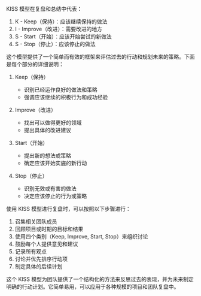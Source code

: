 KISS 模型在复盘和总结中代表：

1. K - Keep（保持）：应该继续保持的做法
2. I - Improve（改进）：需要改进的地方
3. S - Start（开始）：应该开始尝试的新做法
4. S - Stop（停止）：应该停止的做法

这个模型提供了一个简单而有效的框架来评估过去的行动和规划未来的策略。下面是每个部分的详细说明：

1. Keep（保持）

   - 识别已经运作良好的做法和策略
   - 强调应该继续的积极行为和成功经验

2. Improve（改进）

   - 找出可以做得更好的领域
   - 提出具体的改进建议

3. Start（开始）

   - 提出新的想法或策略
   - 确定应该开始实施的新行动

4. Stop（停止）
   - 识别无效或有害的做法
   - 决定应该停止的行为或策略

使用 KISS 模型进行复盘时，可以按照以下步骤进行：

1. 召集相关团队成员
2. 回顾项目或时期的目标和结果
3. 使用四个类别（Keep, Improve, Start, Stop）来组织讨论
4. 鼓励每个人提供意见和建议
5. 记录所有观点
6. 讨论并优先排序行动项
7. 制定具体的后续计划

这个 KISS 模型为团队提供了一个结构化的方法来反思过去的表现，并为未来制定明确的行动计划。它简单易用，可以应用于各种规模的项目和团队复盘中。
